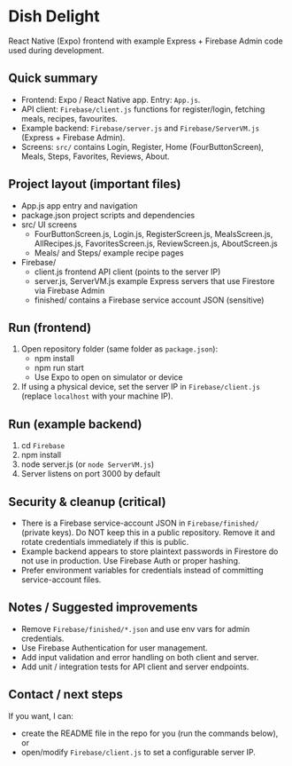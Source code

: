 ﻿# Dish Delight

React Native (Expo) frontend with example Express + Firebase Admin code used during development.

## Quick summary
- Frontend: Expo / React Native app. Entry: `App.js`.
- API client: `Firebase/client.js`  functions for register/login, fetching meals, recipes, favourites.
- Example backend: `Firebase/server.js` and `Firebase/ServerVM.js` (Express + Firebase Admin).
- Screens: `src/` contains Login, Register, Home (FourButtonScreen), Meals, Steps, Favorites, Reviews, About.

## Project layout (important files)
- App.js  app entry and navigation
- package.json  project scripts and dependencies
- src/  UI screens
  - FourButtonScreen.js, Login.js, RegisterScreen.js, MealsScreen.js, AllRecipes.js, FavoritesScreen.js, ReviewScreen.js, AboutScreen.js
  - Meals/ and Steps/  example recipe pages
- Firebase/
  - client.js  frontend API client (points to the server IP)
  - server.js, ServerVM.js  example Express servers that use Firestore via Firebase Admin
  - finished/  contains a Firebase service account JSON (sensitive)

## Run (frontend)
1. Open repository folder (same folder as `package.json`):
   - npm install
   - npm run start
   - Use Expo to open on simulator or device
2. If using a physical device, set the server IP in `Firebase/client.js` (replace `localhost` with your machine IP).

## Run (example backend)
1. cd `Firebase`
2. npm install
3. node server.js  (or `node ServerVM.js`)
4. Server listens on port 3000 by default

## Security & cleanup (critical)
- There is a Firebase service-account JSON in `Firebase/finished/` (private keys). Do NOT keep this in a public repository. Remove it and rotate credentials immediately if this is public.
- Example backend appears to store plaintext passwords in Firestore  do not use in production. Use Firebase Auth or proper hashing.
- Prefer environment variables for credentials instead of committing service-account files.

## Notes / Suggested improvements
- Remove `Firebase/finished/*.json` and use env vars for admin credentials.
- Use Firebase Authentication for user management.
- Add input validation and error handling on both client and server.
- Add unit / integration tests for API client and server endpoints.

## Contact / next steps
If you want, I can:
- create the README file in the repo for you (run the commands below), or
- open/modify `Firebase/client.js` to set a configurable server IP.
